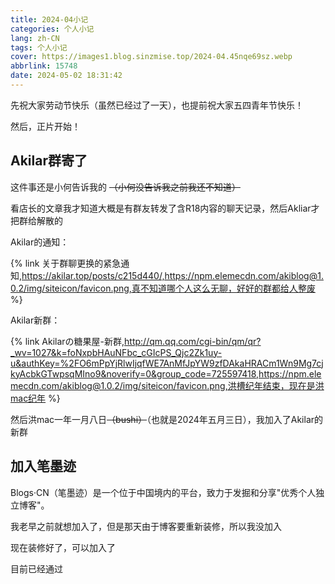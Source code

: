 ```yaml
---
title: 2024-04小记
categories: 个人小记
lang: zh-CN
tags: 个人小记
cover: https://images1.blog.sinzmise.top/2024-04.45nqe69sz.webp
abbrlink: 15748
date: 2024-05-02 18:31:42
---
```

先祝大家劳动节快乐（虽然已经过了一天），也提前祝大家五四青年节快乐！

然后，正片开始！
## Akilar群寄了
这件事还是小何告诉我的 ~~（小何没告诉我之前我还不知道）~~

看店长的文章我才知道大概是有群友转发了含R18内容的聊天记录，然后Akliar才把群给解散的

Akilar的通知：

{% link 关于群聊更换的紧急通知,https://akilar.top/posts/c215d440/,https://npm.elemecdn.com/akiblog@1.0.2/img/siteicon/favicon.png,真不知道哪个人这么无聊，好好的群都给人整废 %}

Akilar新群：

{% link Akilarの糖果屋-新群,http://qm.qq.com/cgi-bin/qm/qr?_wv=1027&k=foNxpbHAuNFbc_cGIcPS_Qjc2Zk1uy-u&authKey=%2FO6mPpYjRlwIjqfWE7AnMfJpYW9zfDAkaHRACm1Wn9Mg7cjkyAcbkGTwpsqMIno9&noverify=0&group_code=725597418,https://npm.elemecdn.com/akiblog@1.0.2/img/siteicon/favicon.png,洪槽纪年结束，现在是洪mac纪年 %}

然后洪mac一年一月八日~~（bushi）~~（也就是2024年五月三日），我加入了Akilar的新群

## 加入笔墨迹
Blogs·CN（笔墨迹）是一个位于中国境内的平台，致力于发掘和分享"优秀个人独立博客"。

我老早之前就想加入了，但是那天由于博客要重新装修，所以我没加入

现在装修好了，可以加入了

目前已经通过